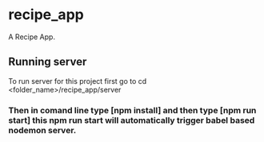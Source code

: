 # recipe_app

A Recipe App.

## Running server
To run server for this project
first go to cd <folder_name>/recipe_app/server
### Then in comand line type [npm install] and then type [npm run start] this npm run start will automatically trigger babel based nodemon server.

